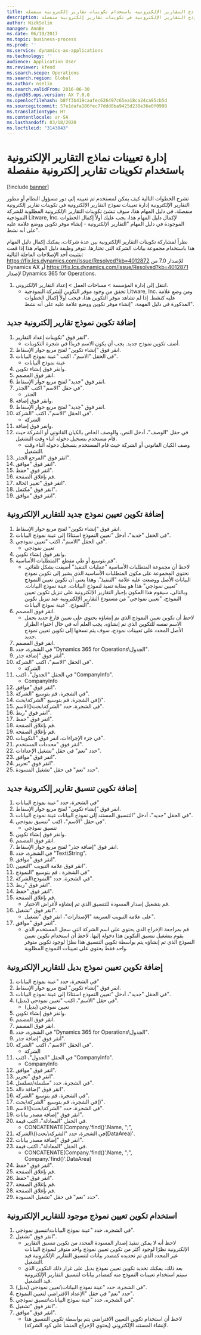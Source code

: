 ```yaml
---
title: إدارة تعيينات نماذج التقارير الإلكترونية باستخدام تكوينات تقارير إلكترونية منفصلة
description: تشرح الخطوات التالية كيف يمكن لمستخدم تم تعيينه إلى دور مسؤول النظام أو مطور التقارير الإلكترونية إدارة تعيينات نموذج التقارير الإلكترونية في تكوينات تقارير إلكترونية منفصلة.
author: NickSelin
manager: AnnBe
ms.date: 06/19/2017
ms.topic: business-process
ms.prod: ''
ms.service: dynamics-ax-applications
ms.technology: ''
audience: Application User
ms.reviewer: kfend
ms.search.scope: Operations
ms.search.region: Global
ms.author: nselin
ms.search.validFrom: 2016-06-30
ms.dyn365.ops.version: AX 7.0.0
ms.openlocfilehash: b8ff3b419caafec626497c65ea18ca24ca95cb5d
ms.sourcegitcommit: 57e1dafa186fec77ddd8ba9425d238e36e0f0998
ms.translationtype: HT
ms.contentlocale: ar-SA
ms.lasthandoff: 03/18/2020
ms.locfileid: "3143043"
---
```

# <a name="manage-er-model-mapping-in-separate-er-configurations"></a>إدارة تعيينات نماذج التقارير الإلكترونية باستخدام تكوينات تقارير إلكترونية منفصلة

[!include [banner](../../includes/banner.md)]

تشرح الخطوات التالية كيف يمكن لمستخدم تم تعيينه إلى دور مسؤول النظام أو مطور التقارير الإلكترونية إدارة تعيينات نموذج التقارير الإلكترونية في تكوينات تقارير إلكترونية منفصلة. في دليل المهام هذا، سوف تنشئ تكوينات التقارير الإلكترونية المطلوبة للشركة النموذجية Litware, Inc. لإكمال دليل المهام هذا، يجب عليك أولاً إكمال الخطوات الموجودة في دليل المهام "التقارير الإلكترونية - إنشاء موفر تكوين ووضع علامة عليه على أنه نشط"‬. 

نظراً لمشاركة تكوينات التقارير الإلكترونية بين عدة شركات، يمكنك إكمال دليل المهام هذا باستخدام مجموعة بيانات الشركة التي تختارها. تتوفر وظيفة دليل المهام هذا إذا قمت بتثبيت أحد الإصلاحات العاجلة التالية: https://fix.lcs.dynamics.com/Issue/Resolved?kb=4012872 للإصدار 7.0 من Dynamics AX أو https://fix.lcs.dynamics.com/Issue/Resolved?kb=4012871 لإصدار Dynamics 365 for Operations.

1. انتقل إلى إدارة المؤسسة > مساحات العمل‬ > إعداد التقارير الإلكتروني‬.
    * تحقق من وجود موفر التكوين للشركة النموذجية Litware, Inc. ومن وضع علامة عليه كنشط. إذا لم تشاهد موفر التكوين هذا، فيجب أولاً إكمال الخطوات المذكورة في دليل المهمة، "إنشاء موفر تكوين ووضع علامة عليه على أنه نشط‬".   

## <a name="add-a-new-er-model-configuration"></a>إضافة تكوين نموذج تقارير إلكترونية جديد
1. انقر فوق "تكوينات إعداد التقارير‬".
    * أضف تكوين نموذج جديد. يجب أن يكون الاسم فريدًا في شجرة التكوينات.  
2. انقر فوق "إنشاء تكوين" لفتح مربع حوار الإسقاط‬.
3. في الحقل "الاسم"، اكتب "عينة نموذج البيانات‬".
    * عينة نموذج البيانات  
4. وانقر فوق إنشاء تكوين.
5. انقر فوق المصمم.
6. انقر فوق "جديد" لفتح مربع حوار الإسقاط‬.
7. في حقل "الاسم" اكتب "الجذر‬".
    * الجذر  
8. وانقر فوق إضافة.
9. انقر فوق "جديد" لفتح مربع حوار الإسقاط‬.
10. في الحقل "الاسم"، اكتب "الشركة".
    * الشركة  
11. وانقر فوق إضافة.
12. في حقل "الوصف"، أدخل النص، والوصف الخاص بالكيان القانوني أو الشركة حيث قام مستخدم بتسجيل دخوله أثناء وقت التشغيل. 
    * وصف الكيان القانوني أو الشركة حيث قام المستخدم بتسجيل دخوله أثناء وقت التشغيل.  
13. انقر فوق "المرجع الجذر".
14. انقر فوق "موافق".
15. انقر فوق "حفظ".
16. قم بإغلاق الصفحة.
17. انقر فوق "تغيير الحالة".
18. انقر فوق "مكتمل".
19. انقر فوق "موافق".

## <a name="add-a-new-er-model-mapping-configuration"></a>إضافة تكوين تعيين نموذج جديد للتقارير الإلكترونية
1. انقر فوق "إنشاء تكوين" لفتح مربع حوار الإسقاط‬.
2. في الحقل "جديد"، أدخل "تعيين النموذج استنادًا إلى عينة نموذج البيانات".
3. في الحقل "الاسم"، اكتب "تعيين نموذجي".
    * تعيين نموذجي  
4. وانقر فوق إنشاء تكوين.
5. قم بتوسيع أو طي مقطع "المتطلبات الأساسية‬".
    * لاحظ أن مجموعة المتطلبات الأساسية‬ "عمليات التنفيذ" أضيفت بشكل تلقائي. تحتوي المجموعة على مكون المتطلبات الأساسية الذي يشير إلى تكوين نموذج البيانات الأصل ووضعت عليه علامة "التنفيذ". وهذا يعني أن تكوين تعيين النموذج "تعيين نموذجي" هذا هو بمثابة تنفيذ لنموذج البيانات، عينة نموذج البيانات. وبالتالي، سيقوم هذا المكون بإجبار التقارير الإلكترونية على تنزيل تكوين تعيين النموذج، "تعيين نموذجي" من مستودع التقارير الإلكترونية عند تنزيل تكوين النموذج، "عينة نموذج البيانات‬".   
6. انقر فوق المصمم.
    * لاحظ أن تكوين تعيين النموذج الذي تم إنشاؤه يحتوي على تعيين فارغ جديد يحمل الاسم نفسه للتكوين الذي تم إنشاؤه. يجب العلم أنه في حال احتواء الطراز الأصل المحدد على تعيينات نموذج، سوف يتم نسخها إلى تكوين تعيين نموذج جديد.   
7. انقر فوق المصمم.
8. في الشجرة، حدد "Dynamics 365 for Operations\الجدول".
9. انقر فوق "إضافة جذر".
10. في الحقل "الاسم"، اكتب "الشركة".
    * الشركة  
11. في الحقل "الجدول"، اكتب "CompanyInfo".
    * CompanyInfo  
12. انقر فوق "موافق".
13. في الشجرة، قم بتوسيع "الشركة".
14. في الشجرة، قم بتوسيع "الشركة\بحث()".
15. في الشجرة، حدد "الشركة\بحث\()الاسم".
16. انقر فوق "ربط".
17. انقر فوق "حفظ".
18. قم بإغلاق الصفحة.
19. قم بإغلاق الصفحة.
20. في جزء الإجراءات، انقر فوق "التكوينات".
21. انقر فوق "محددات المستخدم".
22. حدد "نعم" في حقل "تشغيل الإعدادات".
23. انقر فوق "موافق".
24. انقر فوق "تحرير".
25. حدد "نعم" في حقل "تشغيل المسودة‬".

## <a name="add-a-new-er-format-configuration"></a>إضافة تكوين تنسيق تقارير إلكترونية جديد
1. في الشجرة، حدد "عينة نموذج البيانات"
2. انقر فوق "إنشاء تكوين" لفتح مربع حوار الإسقاط‬.
3. في الحقل "جديد"، أدخل "التنسيق المستند إلى نموذج البيانات عينة نموذج البيانات".
4. في حقل "الاسم"، اكتب "تنسيق نموذجي".
    * تنسيق نموذجي  
5. وانقر فوق إنشاء تكوين.
6. انقر فوق المصمم.
7. انقر فوق "إضافة جذر" لفتح مربع حوار الإسقاط‬.
8. في الشجرة، حدد "Text\String".
9. انقر فوق "موافق".
10. انقر فوق علامة التبويب "التعيين".
11. في الشجرة ، قم بتوسيع "النموذج"
12. في الشجرة، حدد "النموذج\الشركة".
13. انقر فوق "ربط".
14. انقر فوق "حفظ".
15. قم بإغلاق الصفحة.
    * قم بتشغيل إصدار المسودة للتنسيق الذي تم إنشاؤه لأغراض الاختبار.  
16. انقر فوق "تشغيل".
    * على علامة التبويب السريعة "الإصدارات"، انقر فوق "تشغيل".  
17. انقر فوق "موافق".
    * قم بمراجعة الإخراج الذي يحتوي على اسم الشركة التي سجل المستخدم الذي يقوم بتشغيل تنسيق التكوين هذا دخوله إليها. لاحظ أن استخدام تكوين تعيين النموذج الذي تم إنشاؤه يتم بواسطة تكوين التنسيق هذا نظرًا لوجود تكوين متوفر واحد فقط يحتوي على تعيينات النموذج المطلوبة.   

## <a name="add-alternative-er-model-mapping-configuration"></a>إضافة تكوين تعيين نموذج بديل للتقارير الإلكترونية
1. في الشجرة، حدد "عينة نموذج البيانات"
2. انقر فوق "إنشاء تكوين" لفتح مربع حوار الإسقاط‬.
3. في الحقل "جديد"، أدخل "تعيين النموذج استنادًا إلى عينة نموذج البيانات".
4. في حقل "الاسم"، اكتب "تعيين نموذجي (بديل)".
    * تعيين نموذجي (بديل)  
5. وانقر فوق إنشاء تكوين.
6. انقر فوق المصمم.
7. انقر فوق المصمم.
8. في الشجرة، حدد "Dynamics 365 for Operations\الجدول".
9. انقر فوق "إضافة جذر".
10. في الحقل "الاسم"، اكتب "الشركة".
    * الشركة  
11. في الحقل "الجدول"، اكتب "CompanyInfo".
    * CompanyInfo  
12. انقر فوق "موافق".
13. انقر فوق "تحرير".
14. في الشجرة، حدد "سلسلة/تسلسل".
15. انقر فوق "إضافة دالة".
16. في الشجرة، قم بتوسيع "الشركة".
17. في الشجرة، قم بتوسيع "الشركة\بحث()".
18. في الشجرة، حدد "الشركة\بحث\()الاسم".
19. انقر فوق "إضافة مصدر بيانات".
20. في الحقل "المعادلة"، اكتب قيمة.
    * CONCATENATE(Company.'find()'.Name, ";",  
21. في الشجرة، حدد "الشركة\بحث()\الشركة(DataArea)'.
22. انقر فوق "إضافة مصدر بيانات".
23. في الحقل "المعادلة"، اكتب قيمة.
    * CONCATENATE(Company.'find()'.Name, ";", Company.'find()'.DataArea)  
24. انقر فوق "حفظ".
25. قم بإغلاق الصفحة.
26. انقر فوق "حفظ".
27. قم بإغلاق الصفحة.
28. قم بإغلاق الصفحة.
29. حدد "نعم" في حقل "تشغيل المسودة‬".

## <a name="use-an-existing-er-model-mapping-configuration"></a>استخدام تكوين تعيين نموذج موجود للتقارير الإلكترونية
1. في الشجرة، حدد "عينة نموذج البيانات\تنسيق نموذجي".
2. انقر فوق "تشغيل".
    * لاحظ أنه لا يمكن تنفيذ إصدار المسودة المحدد من تكوين تنسيق التقارير الإلكترونية نظرًا لوجود أكثر من تكوين تعيين نموذج واحد متوفر لنموذج البيانات غير المحدد الذي تم تحديده كمصدر بيانات لتنسيق التقارير الإلكترونية قيد التشغيل.   
    * بعد ذلك، يمكنك تحديد تكوين تعيين نموذج بديل على غرار ذلك التكوين الذي سيتم استخدام تعيينات النموذج منه كمصادر بيانات لتنسيق التقارير الإلكترونية قيد التشغيل.   
3. في الشجرة، حدد "عينة نموذج البيانات\تعيين نموذجي (بديل)".
4. حدد "نعم" في حقل "الإعداد الافتراضي لتعيين النموذج‬".
5. في الشجرة، حدد "عينة نموذج البيانات\تنسيق نموذجي".
6. انقر فوق "تشغيل".
7. انقر فوق "موافق".
    * لاحظ أن استخدام تكوين التعيين الافتراضي يتم بواسطة تكوين التنسيق هذا لإنشاء المستند الإلكتروني (يحتوي الإخراج المنشأ على كود الشركة).  

